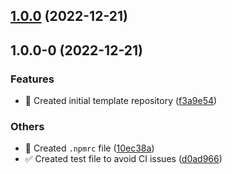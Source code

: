 

## [1.0.0](https://github.com/tiagoboeing/nodejs-github-actions/compare/v1.0.0-0...v1.0.0) (2022-12-21)

## 1.0.0-0 (2022-12-21)


### Features

* :tada: Created initial template repository ([f3a9e54](https://github.com/tiagoboeing/nodejs-github-actions/commit/f3a9e5457470f6cb60e1a86a6242ca06509aeca0))


### Others

* :rocket: Created `.npmrc` file ([10ec38a](https://github.com/tiagoboeing/nodejs-github-actions/commit/10ec38a6c19312dc6e7d0c14efc10ec3a75aee5d))
* :white_check_mark: Created test file to avoid CI issues ([d0ad966](https://github.com/tiagoboeing/nodejs-github-actions/commit/d0ad966c1ed3311f35ff849ee79f245cc5613af3))